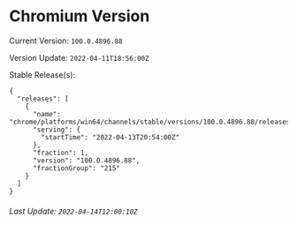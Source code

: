 # Chromium Version

Current Version: `100.0.4896.88`

Version Update: `2022-04-11T18:56:00Z`

Stable Release(s):
```
{
  "releases": [
    {
      "name": "chrome/platforms/win64/channels/stable/versions/100.0.4896.88/releases/1649883240",
      "serving": {
        "startTime": "2022-04-13T20:54:00Z"
      },
      "fraction": 1,
      "version": "100.0.4896.88",
      "fractionGroup": "215"
    }
  ]
}
```

###### Last Update: `2022-04-14T12:00:10Z`
